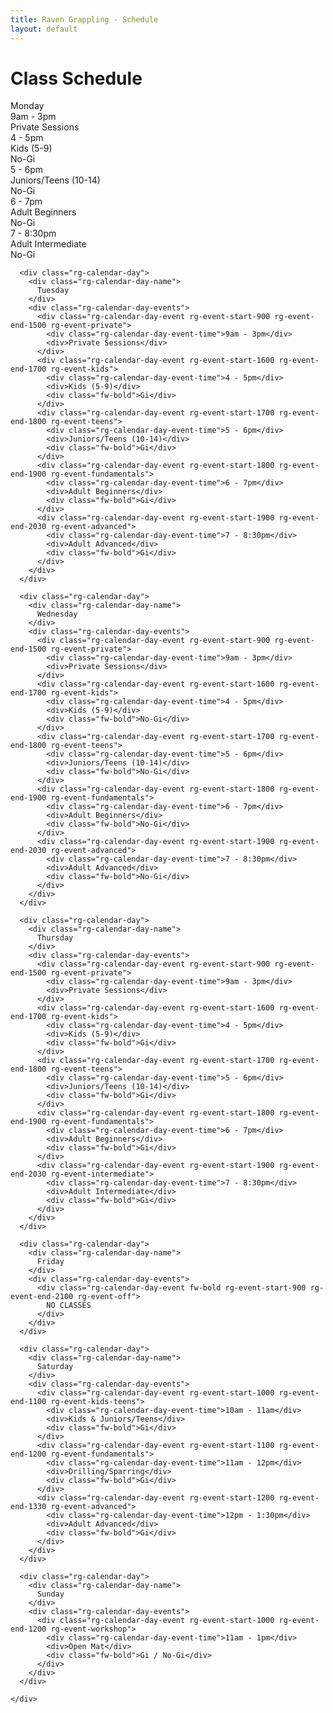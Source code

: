 ```yaml
---
title: Raven Grappling - Schedule
layout: default
---
```


<div class="container py-5 px-4 p-lg-5">
  <h1 class="text-center text-uppercase">Class Schedule</h1>

  <div class="rg-calendar">
    <div class="rg-calendar-days">
      <div class="rg-calendar-day">
        <div class="rg-calendar-day-name">
          Monday
        </div>
        <div class="rg-calendar-day-events">
          <div class="rg-calendar-day-event rg-event-start-900 rg-event-end-1500 rg-event-private">
            <div class="rg-calendar-day-event-time">9am - 3pm</div>
            <div>Private Sessions</div>
          </div>
          <div class="rg-calendar-day-event rg-event-start-1600 rg-event-end-1700 rg-event-kids">
            <div class="rg-calendar-day-event-time">4 - 5pm</div>
            <div>Kids (5-9)</div>
            <div class="fw-bold">No-Gi</div>
          </div>
          <div class="rg-calendar-day-event rg-event-start-1700 rg-event-end-1800 rg-event-teens">
            <div class="rg-calendar-day-event-time">5 - 6pm</div>
            <div>Juniors/Teens (10-14)</div>
            <div class="fw-bold">No-Gi</div>
          </div>
          <div class="rg-calendar-day-event rg-event-start-1800 rg-event-end-1900 rg-event-fundamentals">
            <div class="rg-calendar-day-event-time">6 - 7pm</div>
            <div>Adult Beginners</div>
            <div class="fw-bold">No-Gi</div>
          </div>
          <div class="rg-calendar-day-event rg-event-start-1900 rg-event-end-2030 rg-event-intermediate">
            <div class="rg-calendar-day-event-time">7 - 8:30pm</div>
            <div>Adult Intermediate</div>
            <div class="fw-bold">No-Gi</div>
          </div>
        </div>
      </div>
      
      <div class="rg-calendar-day">
        <div class="rg-calendar-day-name">
          Tuesday
        </div>
        <div class="rg-calendar-day-events">
          <div class="rg-calendar-day-event rg-event-start-900 rg-event-end-1500 rg-event-private">
            <div class="rg-calendar-day-event-time">9am - 3pm</div>
            <div>Private Sessions</div>
          </div>
          <div class="rg-calendar-day-event rg-event-start-1600 rg-event-end-1700 rg-event-kids">
            <div class="rg-calendar-day-event-time">4 - 5pm</div>
            <div>Kids (5-9)</div>
            <div class="fw-bold">Gi</div>
          </div>
          <div class="rg-calendar-day-event rg-event-start-1700 rg-event-end-1800 rg-event-teens">
            <div class="rg-calendar-day-event-time">5 - 6pm</div>
            <div>Juniors/Teens (10-14)</div>
            <div class="fw-bold">Gi</div>
          </div>
          <div class="rg-calendar-day-event rg-event-start-1800 rg-event-end-1900 rg-event-fundamentals">
            <div class="rg-calendar-day-event-time">6 - 7pm</div>
            <div>Adult Beginners</div>
            <div class="fw-bold">Gi</div>
          </div>
          <div class="rg-calendar-day-event rg-event-start-1900 rg-event-end-2030 rg-event-advanced">
            <div class="rg-calendar-day-event-time">7 - 8:30pm</div>
            <div>Adult Advanced</div>
            <div class="fw-bold">Gi</div>
          </div>
        </div>
      </div>

      <div class="rg-calendar-day">
        <div class="rg-calendar-day-name">
          Wednesday
        </div>
        <div class="rg-calendar-day-events">
          <div class="rg-calendar-day-event rg-event-start-900 rg-event-end-1500 rg-event-private">
            <div class="rg-calendar-day-event-time">9am - 3pm</div>
            <div>Private Sessions</div>
          </div>
          <div class="rg-calendar-day-event rg-event-start-1600 rg-event-end-1700 rg-event-kids">
            <div class="rg-calendar-day-event-time">4 - 5pm</div>
            <div>Kids (5-9)</div>
            <div class="fw-bold">No-Gi</div>
          </div>
          <div class="rg-calendar-day-event rg-event-start-1700 rg-event-end-1800 rg-event-teens">
            <div class="rg-calendar-day-event-time">5 - 6pm</div>
            <div>Juniors/Teens (10-14)</div>
            <div class="fw-bold">No-Gi</div>
          </div>
          <div class="rg-calendar-day-event rg-event-start-1800 rg-event-end-1900 rg-event-fundamentals">
            <div class="rg-calendar-day-event-time">6 - 7pm</div>
            <div>Adult Beginners</div>
            <div class="fw-bold">No-Gi</div>
          </div>
          <div class="rg-calendar-day-event rg-event-start-1900 rg-event-end-2030 rg-event-advanced">
            <div class="rg-calendar-day-event-time">7 - 8:30pm</div>
            <div>Adult Advanced</div>
            <div class="fw-bold">No-Gi</div>
          </div>
        </div>
      </div>

      <div class="rg-calendar-day">
        <div class="rg-calendar-day-name">
          Thursday
        </div>
        <div class="rg-calendar-day-events">
          <div class="rg-calendar-day-event rg-event-start-900 rg-event-end-1500 rg-event-private">
            <div class="rg-calendar-day-event-time">9am - 3pm</div>
            <div>Private Sessions</div>
          </div>
          <div class="rg-calendar-day-event rg-event-start-1600 rg-event-end-1700 rg-event-kids">
            <div class="rg-calendar-day-event-time">4 - 5pm</div>
            <div>Kids (5-9)</div>
            <div class="fw-bold">Gi</div>
          </div>
          <div class="rg-calendar-day-event rg-event-start-1700 rg-event-end-1800 rg-event-teens">
            <div class="rg-calendar-day-event-time">5 - 6pm</div>
            <div>Juniors/Teens (10-14)</div>
            <div class="fw-bold">Gi</div>
          </div>
          <div class="rg-calendar-day-event rg-event-start-1800 rg-event-end-1900 rg-event-fundamentals">
            <div class="rg-calendar-day-event-time">6 - 7pm</div>
            <div>Adult Beginners</div>
            <div class="fw-bold">Gi</div>
          </div>
          <div class="rg-calendar-day-event rg-event-start-1900 rg-event-end-2030 rg-event-intermediate">
            <div class="rg-calendar-day-event-time">7 - 8:30pm</div>
            <div>Adult Intermediate</div>
            <div class="fw-bold">Gi</div>
          </div>
        </div>
      </div>

      <div class="rg-calendar-day">
        <div class="rg-calendar-day-name">
          Friday
        </div>
        <div class="rg-calendar-day-events">
          <div class="rg-calendar-day-event fw-bold rg-event-start-900 rg-event-end-2100 rg-event-off">
            NO CLASSES
          </div>
        </div>
      </div>

      <div class="rg-calendar-day">
        <div class="rg-calendar-day-name">
          Saturday
        </div>
        <div class="rg-calendar-day-events">
          <div class="rg-calendar-day-event rg-event-start-1000 rg-event-end-1100 rg-event-kids-teens">
            <div class="rg-calendar-day-event-time">10am - 11am</div>
            <div>Kids & Juniors/Teens</div>
            <div class="fw-bold">Gi</div>
          </div>
          <div class="rg-calendar-day-event rg-event-start-1100 rg-event-end-1200 rg-event-fundamentals">
            <div class="rg-calendar-day-event-time">11am - 12pm</div>
            <div>Drilling/Sparring</div>
            <div class="fw-bold">Gi</div>
          </div>
          <div class="rg-calendar-day-event rg-event-start-1200 rg-event-end-1330 rg-event-advanced">
            <div class="rg-calendar-day-event-time">12pm - 1:30pm</div>
            <div>Adult Advanced</div>
            <div class="fw-bold">Gi</div>
          </div>
        </div>
      </div>

      <div class="rg-calendar-day">
        <div class="rg-calendar-day-name">
          Sunday
        </div>
        <div class="rg-calendar-day-events">
          <div class="rg-calendar-day-event rg-event-start-1000 rg-event-end-1200 rg-event-workshop">
            <div class="rg-calendar-day-event-time">11am - 1pm</div>
            <div>Open Mat</div>
            <div class="fw-bold">Gi / No-Gi</div>
          </div>
        </div>
      </div>

    </div>
  </div>

</div>
